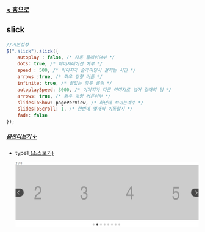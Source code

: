 ### [ < 홈으로](https://github.com/netfolder/public_chunjae)

## slick
	
```javascript
//기본설정
$(".slick").slick({
	autoplay : false, /* 자동 플레이여부 */
	dots: true, /* 페이지네이션 여부 */
	speed : 500, /* 이미지가 슬라이딩시 걸리는 시간 */
	arrows :true, /* 좌우 방향 버튼 */
	infinite: true, /* 끝없는 좌우 롤링 */
	autoplaySpeed: 3000, /* 이미지가 다른 이미지로 넘어 갈때의 텀 */
	arrows: true, /* 좌우 방향 버튼여부 */
	slidesToShow: pagePerView, /* 화면에 보이는계수 */
	slidesToScroll: 1, /* 한번에 몇개씩 이동할지 */
	fade: false
});
```
##### [옵션더보기 ↓](#option)
	
 - type1[ (소스보기) ](https://github.com/netfolder/public_chunjae/blob/master/slick/html/slick_type1.html)
 
 	![Alt text](images/type1.jpg)
	
